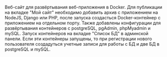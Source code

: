 Веб-сайт для развёртывания веб-приложения в Docker. 
Для публикации на вкладке "Мой сайт" необходимо добавить архив с приложением на NodeJS, Django или PHP, после запуска создасться Docker-контейнер с приложением на отдельном порту.
Также добавлены конфигурации для развёртывания контейнеров с postgreSQL, pgAdmin, phpMyadmin и mySQL. Запуск контейнеров на вкладке "Список БД" в админской панели. Если эти контейнеры запущены, то при регистрации нового пользователя создадуться учетные записи для работы с БД и две БД в postgreSQL и mySQL.
